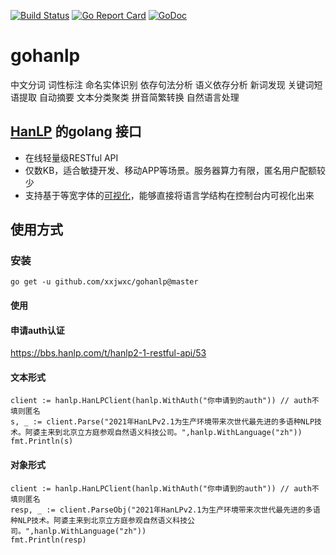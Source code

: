[![Build Status](https://travis-ci.com/hankcs/gohanlp.svg?branch=main)](https://travis-ci.com/hankcs/gohanlp)
[![Go Report Card](https://goreportcard.com/badge/github.com/hankcs/gohanlp)](https://goreportcard.com/report/github.com/hankcs/gohanlp)
[![GoDoc](https://godoc.org/github.com/hankcs/gohanlp?status.svg)](https://godoc.org/github.com/hankcs/gohanlp)

# gohanlp
中文分词 词性标注 命名实体识别 依存句法分析 语义依存分析 新词发现 关键词短语提取 自动摘要 文本分类聚类 拼音简繁转换 自然语言处理

## [HanLP](https://github.com/hankcs/HanLP) 的golang 接口
- 在线轻量级RESTful API
- 仅数KB，适合敏捷开发、移动APP等场景。服务器算力有限，匿名用户配额较少
- 支持基于等宽字体的[可视化](https://hanlp.hankcs.com/docs/tutorial.html#visualization)，能够直接将语言学结构在控制台内可视化出来
  
## 使用方式

### 安装
```
go get -u github.com/xxjwxc/gohanlp@master

```
#### 使用

#### 申请auth认证

https://bbs.hanlp.com/t/hanlp2-1-restful-api/53

#### 文本形式

```
client := hanlp.HanLPClient(hanlp.WithAuth("你申请到的auth")) // auth不填则匿名
s, _ := client.Parse("2021年HanLPv2.1为生产环境带来次世代最先进的多语种NLP技术。阿婆主来到北京立方庭参观自然语义科技公司。",hanlp.WithLanguage("zh"))
fmt.Println(s)
```

#### 对象形式

```
client := hanlp.HanLPClient(hanlp.WithAuth("你申请到的auth")) // auth不填则匿名
resp, _ := client.ParseObj("2021年HanLPv2.1为生产环境带来次世代最先进的多语种NLP技术。阿婆主来到北京立方庭参观自然语义科技公司。",hanlp.WithLanguage("zh"))
fmt.Println(resp)
```


